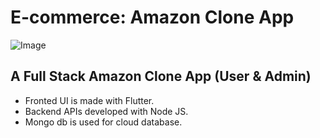 # E-commerce: Amazon Clone App


![Image](https://res.cloudinary.com/dyduvs3s5/image/upload/v1692130358/jltwcpj8zwuxyw353f2j.png)



## A Full Stack Amazon Clone App (User & Admin) 
- Fronted UI is made with Flutter.
- Backend APIs developed with Node JS.
- Mongo db is used for cloud database.


